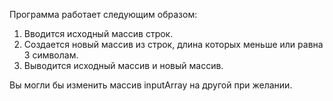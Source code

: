Программа работает следующим образом:
1. Вводится исходный массив строк.
2. Создается новый массив из строк, длина которых меньше или равна 3 символам.
3. Выводится исходный массив и новый массив.

Вы могли бы изменить массив inputArray на другой при желании.
